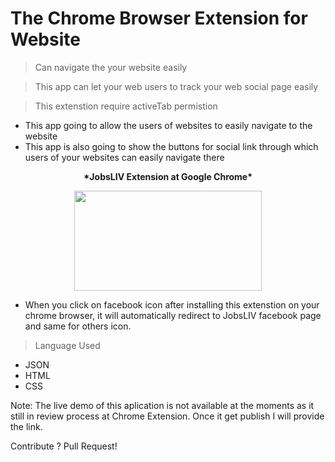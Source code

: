 # The Chrome Browser Extension for Website 

> Can navigate the your website easily

> This app can let your web users to track your web social page easily 

> This extenstion require activeTab permistion 


- This app going to allow the users of websites to easily navigate to the website
- This app is also going to show the buttons for social link through which users of your websites can easily navigate there


<p align="center"> <b> *JobsLIV Extension at Google Chrome*</p> </b>

<p align="center">
  <img width="300" height="160" src="https://www.meghshyam.com/photos/CHROMEEXTENSTION.png">
</p> 

- When you click on facebook icon after installing this extenstion on your chrome browser, it will automatically redirect to JobsLIV facebook page and same for others icon. 

> Language Used 

- JSON
- HTML 
- CSS  

Note: The live demo of this aplication is not available at the moments as it still in review process at Chrome Extension. Once it get publish I will provide the link.

Contribute ? Pull Request! 


